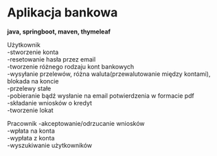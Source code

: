 # Aplikacja bankowa 
**java, springboot, maven, thymeleaf**

Użytkownik   
  -stworzenie konta  
  -resetowanie hasła przez email  
  -tworzenie różnego rodzaju kont bankowych  
  -wysyłanie przelewów, różna waluta(przewalutowanie między kontami), blokada na koncie  
  -przelewy stałe  
  -pobieranie bądź wysłanie na email potwierdzenia w formacie pdf  
  -składanie wniosków o kredyt  
  -tworzenie lokat  

Pracownik
  -akceptowanie/odrzucanie wniosków  
  -wpłata na konta  
  -wypłata z konta  
  -wyszukiwanie użytkowników  
  
